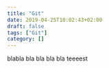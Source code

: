 ```yaml
---
title: "Git"
date: 2019-04-25T10:02:43+02:00
draft: false
tags: ["Git"]
category: []
---
```

blabla bla bla bla bla teeeest